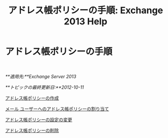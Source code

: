 ﻿---
title: 'アドレス帳ポリシーの手順: Exchange 2013 Help'
TOCTitle: アドレス帳ポリシーの手順
ms:assetid: 1204db89-ee4b-459a-8c14-e8d60dd6c4a4
ms:mtpsurl: https://technet.microsoft.com/ja-jp/library/Hh529916(v=EXCHG.150)
ms:contentKeyID: 49895254
ms.date: 04/24/2018
mtps_version: v=EXCHG.150
ms.translationtype: HT
---

# アドレス帳ポリシーの手順

 

_**適用先:**Exchange Server 2013_

_**トピックの最終更新日:**2012-10-11_

[アドレス帳ポリシーの作成](create-an-address-book-policy-exchange-2013-help.md)

[メール ユーザーへのアドレス帳ポリシーの割り当て](assign-an-address-book-policy-to-mail-users-exchange-2013-help.md)

[アドレス帳ポリシーの設定の変更](change-the-settings-of-an-address-book-policy-exchange-2013-help.md)

[アドレス帳ポリシーの削除](remove-an-address-book-policy-exchange-2013-help.md)

